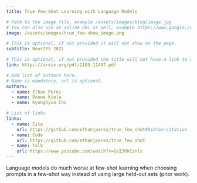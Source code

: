 ```yaml
---
title: True Few-Shot Learning with Language Models

# Path to the image file, example /assets/images/blog/image.jpg
# You can also use an online URL as well, example https://www.google.com/image.jpg
image: /assets/images/true_few-show_image.png

# This is optional, if not provided it will not show on the page.
subtitle: NeurIPS 2021

# This is optional, if not provided the title will not have a link to anywhere
link: https://arxiv.org/pdf/2105.11447.pdf

# Add list of authors here.
# Name is mandatory, url is optional.
authors:
  - name: Ethan Perez
  - name: Douwe Kiela
  - name: Kyunghyun Cho

# List of links
links:
  - name: Cite
    url: https://github.com/ethanjperez/true_few_shot#bibtex-citation
  - name: Code
    url: https://github.com/ethanjperez/true_few_shot
  - name: Talk
    url: https://www.youtube.com/watch?v=GsIJhhCznls
---
```


<!--Abstract-->

Language models do much worse at few-shot learning when choosing prompts in a few-shot way instead of using large held-out sets (prior work).
